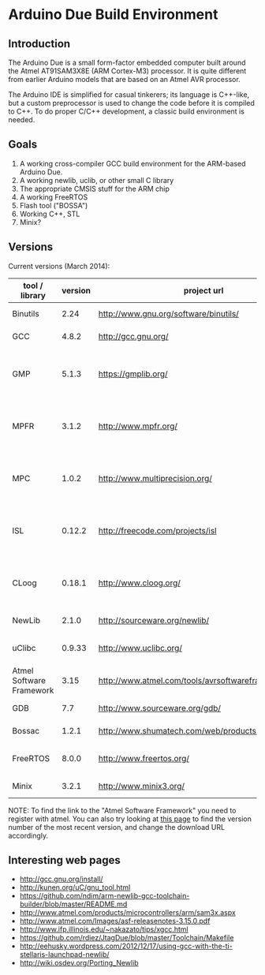 
Arduino Due Build Environment
=============================

Introduction
------------

The Arduino Due is a small form-factor embedded computer built around the Atmel AT91SAM3X8E (ARM Cortex-M3) processor.
It is quite different from earlier Arduino models that are based on an Atmel AVR processor.

The Arduino IDE is simplified for casual tinkerers; its language is C++-like, but a custom preprocessor is used to
change the code before it is compiled to C++. To do proper C/C++ development, a classic build environment is
needed.

Goals
-----

1. A working cross-compiler GCC build environment for the ARM-based Arduino Due.
2. A working newlib, uclib, or other small C library
3. The appropriate CMSIS stuff for the ARM chip
4. A working FreeRTOS
5. Flash tool ("BOSSA")
6. Working C++, STL
7. Minix?

Versions
--------

Current versions (March 2014):

| tool / library           | version | project url                                          | status                                          |
---------------------------|---------|------------------------------------------------------|------------------------------------------------ |
| Binutils                 | 2.24    | http://www.gnu.org/software/binutils/                | downloaded and built.                           |
| GCC                      | 4.8.2   | http://gcc.gnu.org/                                  | downloaded and built.                           |
| GMP                      | 5.1.3   | https://gmplib.org/                                  | downloaded as GCC dependency, but not yet used. |
| MPFR                     | 3.1.2   | http://www.mpfr.org/                                 | downloaded as GCC dependency, but not yet used. |
| MPC                      | 1.0.2   | http://www.multiprecision.org/                       | downloaded as GCC dependency, but not yet used. |
| ISL                      | 0.12.2  | http://freecode.com/projects/isl                     | downloaded as GCC dependency, but not yet used. |
| CLoog                    | 0.18.1  | http://www.cloog.org/                                | downloaded as GCC dependency, but not yet used. |
| NewLib                   | 2.1.0   | http://sourceware.org/newlib/                        | downloaded and built.                           |
| uClibc                   | 0.9.33  | http://www.uclibc.org/                               | downloaded but not yet built.                   |
| Atmel Software Framework | 3.15    | http://www.atmel.com/tools/avrsoftwareframework.aspx | downloaded.                                     |
| GDB                      | 7.7     | http://www.sourceware.org/gdb/                       | downloaded and built.                           |
| Bossac                   | 1.2.1   | http://www.shumatech.com/web/products/bossa          | not downloaded.                                 |
| FreeRTOS                 | 8.0.0   | http://www.freertos.org/                             | downloaded, not currently used.                 |
| Minix                    | 3.2.1   | http://www.minix3.org/                               | planned for future.                             |

NOTE: To find the link to the "Atmel Software Framework" you need to register with atmel. You can also try looking at
      [this page](http://spaces.atmel.com/gf/project/asf/frs/?action=&br_pkgrlssort_by=release_name&br_pkgrlssort_order=asc)
      to find the version number of the most recent version, and change the download URL accordingly.

Interesting web pages
---------------------

* http://gcc.gnu.org/install/
* http://kunen.org/uC/gnu_tool.html
* https://github.com/ndim/arm-newlib-gcc-toolchain-builder/blob/master/README.md
* http://www.atmel.com/products/microcontrollers/arm/sam3x.aspx
* http://www.atmel.com/Images/asf-releasenotes-3.15.0.pdf
* http://www.ifp.illinois.edu/~nakazato/tips/xgcc.html
* https://github.com/rdiez/JtagDue/blob/master/Toolchain/Makefile
* http://eehusky.wordpress.com/2012/12/17/using-gcc-with-the-ti-stellaris-launchpad-newlib/
* http://wiki.osdev.org/Porting_Newlib
